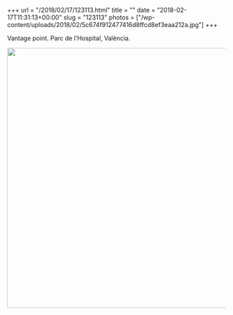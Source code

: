 +++
url = "/2018/02/17/123113.html"
title = ""
date = "2018-02-17T11:31:13+00:00"
slug = "123113"
photos = ["/wp-content/uploads/2018/02/5c674f912477416d8ffcd8ef3eaa212a.jpg"]
+++

Vantage point. Parc de l'Hospital, València.

<img src="/wp-content/uploads/2018/02/5c674f912477416d8ffcd8ef3eaa212a.jpg" width="600" height="600" />
